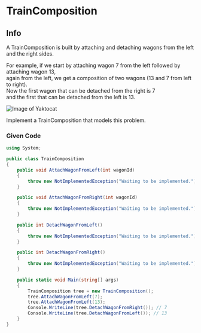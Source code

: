 # TrainComposition

## Info
A TrainComposition is built by attaching and detaching wagons from the left and the right sides.

For example, if we start by attaching wagon 7 from the left followed by attaching wagon 13,<br/>
again from the left, we get a composition of two wagons (13 and 7 from left to right).<br/>
Now the first wagon that can be detached from the right is 7 <br/>
and the first that can be detached from the left is 13.<br/>

![Image of Yaktocat](https://www.testdome.com/Files/Resources/12362/da06e51d-f8c1-4e10-bb01-2832bd040824.png)<br/>

Implement a TrainComposition that models this problem.

### Given Code

```C#
using System;

public class TrainComposition
{
    public void AttachWagonFromLeft(int wagonId)
    {
        throw new NotImplementedException("Waiting to be implemented.");
    }

    public void AttachWagonFromRight(int wagonId)
    {
        throw new NotImplementedException("Waiting to be implemented.");
    }

    public int DetachWagonFromLeft()
    {
        throw new NotImplementedException("Waiting to be implemented.");
    }

    public int DetachWagonFromRight()
    {
        throw new NotImplementedException("Waiting to be implemented.");
    }

    public static void Main(string[] args)
    {
        TrainComposition tree = new TrainComposition();
        tree.AttachWagonFromLeft(7);
        tree.AttachWagonFromLeft(13);
        Console.WriteLine(tree.DetachWagonFromRight()); // 7 
        Console.WriteLine(tree.DetachWagonFromLeft()); // 13
    }
}
```
